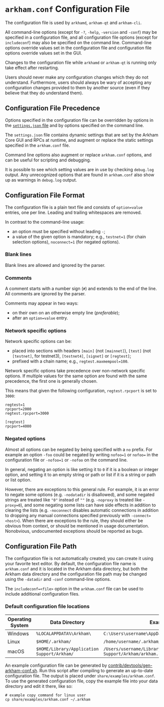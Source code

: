 # `arkham.conf` Configuration File

The configuration file is used by `arkhamd`, `arkham-qt` and `arkham-cli`.

All command-line options (except for `-?`, `-help`, `-version` and `-conf`) may be specified in a configuration file, and all configuration file options (except for `includeconf`) may also be specified on the command line. Command-line options override values set in the configuration file and configuration file options override values set in the GUI.

Changes to the configuration file while `arkhamd` or `arkham-qt` is running only take effect after restarting.

Users should never make any configuration changes which they do not understand. Furthermore, users should always be wary of accepting any configuration changes provided to them by another source (even if they believe that they do understand them).

## Configuration File Precedence

Options specified in the configuration file can be overridden by options in the [`settings.json` file](files.md) and by options specified on the command line.

The `settings.json` file contains dynamic settings that are set by the Arkham Core GUI and RPCs at runtime, and augment or replace the static settings specified in the `arkham.conf` file.

Command line options also augment or replace `arkham.conf` options, and can be useful for scripting and debugging.

It is possible to see which setting values are in use by checking `debug.log` output. Any unrecognized options that are found in `arkham.conf` also show up as warnings in `debug.log` output.

## Configuration File Format

The configuration file is a plain text file and consists of `option=value` entries, one per line. Leading and trailing whitespaces are removed.

In contrast to the command-line usage:
- an option must be specified without leading `-`;
- a value of the given option is mandatory; e.g., `testnet=1` (for chain selection options), `noconnect=1` (for negated options).

### Blank lines

Blank lines are allowed and ignored by the parser.

### Comments

A comment starts with a number sign (`#`) and extends to the end of the line. All comments are ignored by the parser.

Comments may appear in two ways:
- on their own on an otherwise empty line (_preferable_);
- after an `option=value` entry.

### Network specific options

Network specific options can be:
- placed into sections with headers `[main]` (not `[mainnet]`), `[test]` (not `[testnet]`, for testnet3), `[testnet4]`, `[signet]` or `[regtest]`;
- prefixed with a chain name; e.g., `regtest.maxmempool=100`.

Network specific options take precedence over non-network specific options.
If multiple values for the same option are found with the same precedence, the
first one is generally chosen.

This means that given the following configuration, `regtest.rpcport` is set to `3000`:

```
regtest=1
rpcport=2000
regtest.rpcport=3000

[regtest]
rpcport=4000
```

### Negated options

Almost all options can be negated by being specified with a `no` prefix. For example an option `-foo` could be negated by writing `nofoo=1` or `nofoo=` in the configuration file or `-nofoo=1` or `-nofoo` on the command line.

In general, negating an option is like setting it to `0` if it is a boolean or integer option, and setting it to an empty string or path or list if it is a string or path or list option.

However, there are exceptions to this general rule. For example, it is an error to negate some options (e.g. `-nodatadir` is disallowed), and some negated strings are treated like `"0"` instead of `""` (e.g. `-noproxy` is treated like `-proxy=0`), and some negating some lists can have side effects in addition to clearing the lists (e.g. `-noconnect` disables automatic connections in addition to dropping any manual connections specified previously with `-connect=<host>`). When there are exceptions to the rule, they should either be obvious from context, or should be mentioned in usage documentation. Nonobvious, undocumented exceptions should be reported as bugs.

## Configuration File Path

The configuration file is not automatically created; you can create it using your favorite text editor. By default, the configuration file name is `arkham.conf` and it is located in the Arkham data directory, but both the Arkham data directory and the configuration file path may be changed using the `-datadir` and `-conf` command-line options.

The `includeconf=<file>` option in the `arkham.conf` file can be used to include additional configuration files.

### Default configuration file locations

Operating System | Data Directory | Example Path
-- | -- | --
Windows | `%LOCALAPPDATA%\Arkham\` | `C:\Users\username\AppData\Local\Arkham\arkham.conf`
Linux | `$HOME/.arkham/` | `/home/username/.arkham/arkham.conf`
macOS | `$HOME/Library/Application Support/Arkham/` | `/Users/username/Library/Application Support/Arkham/arkham.conf`

An example configuration file can be generated by [contrib/devtools/gen-arkham-conf.sh](../contrib/devtools/gen-arkham-conf.sh).
Run this script after compiling to generate an up-to-date configuration file.
The output is placed under `share/examples/arkham.conf`.
To use the generated configuration file, copy the example file into your data directory and edit it there, like so:

```
# example copy command for linux user
cp share/examples/arkham.conf ~/.arkham
```
